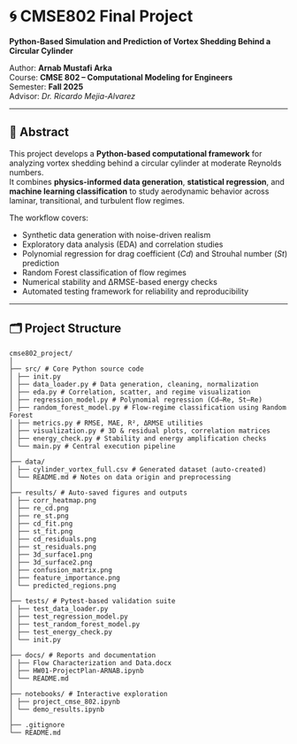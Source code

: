 # 🌀 CMSE802 Final Project  
**Python-Based Simulation and Prediction of Vortex Shedding Behind a Circular Cylinder**

Author: **Arnab Mustafi Arka**  
Course: **CMSE 802 – Computational Modeling for Engineers**  
Semester: **Fall 2025**  
Advisor: *Dr. Ricardo Mejia-Alvarez*  

---

## 📘 Abstract
This project develops a **Python-based computational framework** for analyzing vortex shedding behind a circular cylinder at moderate Reynolds numbers.  
It combines **physics-informed data generation**, **statistical regression**, and **machine learning classification** to study aerodynamic behavior across laminar, transitional, and turbulent flow regimes.

The workflow covers:
- Synthetic data generation with noise-driven realism  
- Exploratory data analysis (EDA) and correlation studies  
- Polynomial regression for drag coefficient (*Cd*) and Strouhal number (*St*) prediction  
- Random Forest classification of flow regimes  
- Numerical stability and ΔRMSE-based energy checks  
- Automated testing framework for reliability and reproducibility

---

## 🗂️ Project Structure
```
cmse802_project/
│
├── src/ # Core Python source code
│ ├── init.py
│ ├── data_loader.py # Data generation, cleaning, normalization
│ ├── eda.py # Correlation, scatter, and regime visualization
│ ├── regression_model.py # Polynomial regression (Cd–Re, St–Re)
│ ├── random_forest_model.py # Flow-regime classification using Random Forest
│ ├── metrics.py # RMSE, MAE, R², ΔRMSE utilities
│ ├── visualization.py # 3D & residual plots, correlation matrices
│ ├── energy_check.py # Stability and energy amplification checks
│ └── main.py # Central execution pipeline
│
├── data/
│ ├── cylinder_vortex_full.csv # Generated dataset (auto-created)
│ └── README.md # Notes on data origin and preprocessing
│
├── results/ # Auto-saved figures and outputs
│ ├── corr_heatmap.png
│ ├── re_cd.png
│ ├── re_st.png
│ ├── cd_fit.png
│ ├── st_fit.png
│ ├── cd_residuals.png
│ ├── st_residuals.png
│ ├── 3d_surface1.png
│ ├── 3d_surface2.png
│ ├── confusion_matrix.png
│ ├── feature_importance.png
│ └── predicted_regions.png
│
├── tests/ # Pytest-based validation suite
│ ├── test_data_loader.py
│ ├── test_regression_model.py
│ ├── test_random_forest_model.py
│ ├── test_energy_check.py
│ └── init.py
│
├── docs/ # Reports and documentation
│ ├── Flow Characterization and Data.docx
│ ├── HW01-ProjectPlan-ARNAB.ipynb
│ └── README.md
│
├── notebooks/ # Interactive exploration
│ ├── project_cmse_802.ipynb
│ └── demo_results.ipynb
│
├── .gitignore
└── README.md
